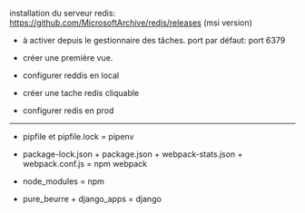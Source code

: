 installation du serveur redis: https://github.com/MicrosoftArchive/redis/releases (msi version)
- à activer depuis le gestionnaire des tâches.
port par défaut: port 6379


- créer une première vue.
- configurer reddis en local
- créer une tache redis cliquable
- configurer redis en prod

---

- pipfile et pipfile.lock = pipenv
- package-lock.json + package.json + webpack-stats.json + webpack.conf.js = npm webpack
- node_modules = npm

- pure_beurre + django_apps = django